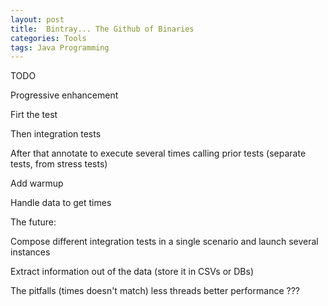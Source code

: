 ```yaml
---
layout: post
title:  Bintray... The Github of Binaries
categories: Tools
tags: Java Programming
---
```


TODO

Progressive enhancement

Firt the test

Then integration tests

After that annotate to execute several times calling prior tests (separate tests, from stress tests)

Add warmup

Handle data to get times

The future:

Compose different integration tests in a single scenario and launch several instances

Extract information out of the data (store it in CSVs or DBs)

The pitfalls (times doesn't match) less threads better performance ???
